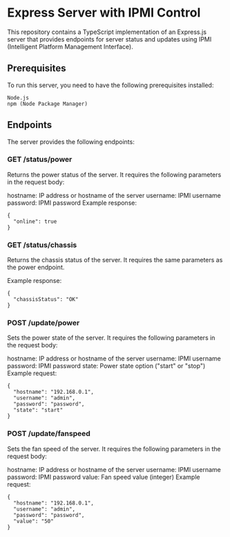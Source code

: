 # Express Server with IPMI Control
This repository contains a TypeScript implementation of an Express.js server that provides endpoints for server status and updates using IPMI (Intelligent Platform Management Interface).

## Prerequisites
To run this server, you need to have the following prerequisites installed:

```
Node.js
npm (Node Package Manager)
```

## Endpoints
The server provides the following endpoints:

### GET /status/power

Returns the power status of the server. It requires the following parameters in the request body:

hostname: IP address or hostname of the server
username: IPMI username
password: IPMI password
Example response:

```
{
  "online": true
}
```

### GET /status/chassis

Returns the chassis status of the server. It requires the same parameters as the power endpoint.

Example response:

```
{
  "chassisStatus": "OK"
}
```

### POST /update/power

Sets the power state of the server. It requires the following parameters in the request body:

hostname: IP address or hostname of the server
username: IPMI username
password: IPMI password
state: Power state option ("start" or "stop")
Example request:

```
{
  "hostname": "192.168.0.1",
  "username": "admin",
  "password": "password",
  "state": "start"
}
```

### POST /update/fanspeed

Sets the fan speed of the server. It requires the following parameters in the request body:

hostname: IP address or hostname of the server
username: IPMI username
password: IPMI password
value: Fan speed value (integer)
Example request:
```
{
  "hostname": "192.168.0.1",
  "username": "admin",
  "password": "password",
  "value": "50"
}
```